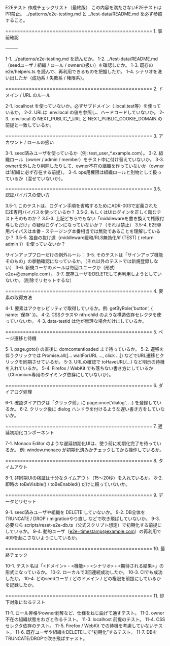 E2Eテスト 作成チェックリスト（最終版）
この内容を満たさないE2EテストはPR禁止。
../patterns/e2e-testing.md と ../test-data/README.md を必ず参照すること。

==================================================
	1.	事前確認

⸻

1-1. ../patterns/e2e-testing.md を読んだか。
1-2. ../test-data/README.md（seedユーザ / 組織 / ロール / ownerの扱い）を確認したか。
1-3. 既存の e2e/helpers.ts を読んで、再利用できるものを把握したか。
1-4. シナリオを洗い出したか（成功系 / 失敗系 / 権限系）。

==================================================
2. ドメイン / URL のルール

2-1. localhost を使っていないか。必ずサブドメイン（.local.test等）を使っているか。
2-2. URLは .env.local の値を参照し、ハードコードしていないか。
2-3. .env.local の NEXT_PUBLIC_*_URL と NEXT_PUBLIC_COOKIE_DOMAIN の前提と一致しているか。

==================================================
3. アカウント / ロールの扱い

3-1. seed済みユーザを使っているか（例: test_user_*.example.com）。
3-2. 組織ロール（owner / admin / member）をテスト中に付け替えていないか。
3-3. ownerを外したり削除したりして、owner不在の組織を作っていないか（ownerは1組織に必ず存在する前提）。
3-4. ops用権限は組織ロールと別物として扱っているか（混ぜていないか）。

==================================================
	3.5.	認証バイパスの使い方

3.5-1. このテストは、ログイン手順を省略するためにADR-003で定義されたE2E専用バイパスを使っているか？
3.5-2. もしくはUIログインを正しく踏むテストそのものか？
3.5-3. 上記どちらでもない「middlewareを書き換えて権限付与しただけ」の疑似ログインになっていないか？（それは禁止）
3.5-4. E2E専用バイパスは本番・ステージング本番相当では無効であることを理解しているか？
3.5-5. 独自の抜け道（middleware緩和/RLS無効化/if (TEST) { return admin }）を使っていないか？

サインアップフローだけの例外ルール：
3-5. そのテストは「サインアップ機能そのもの」の挙動確認になっているか。（それ以外のテストでは新規登録しない）
3-6. 新規ユーザのメールは毎回ユニークか（形式: e2e+<yyyyMMddHHmmss>@example.com）。
3-7. 既存ユーザをDELETEして再利用しようとしていないか。（削除でリセットするな）

==================================================
4. 要素の取得方法

4-1. 要素はアクセシビリティで取得しているか。例: getByRole('button', { name: '保存' })。
4-2. CSSクラスや nth-child のような構造依存セレクタを使っていないか。
4-3. data-testid は他が無理な場合だけにしているか。

==================================================
5. ページ遷移と待機

5-1. page.goto() の直後に domcontentloaded まで待っているか。
5-2. 遷移を伴うクリックでは Promise.all([... waitForURL ..., click ...]) などでURL遷移とクリックを同期させているか。
5-3. URLの確認で toHaveURL(...) など明示の待機を入れているか。
5-4. Firefox / WebKit でも落ちない書き方にしているか（Chromium専用のタイミング依存にしていないか）。

==================================================
6. ダイアログ処理

6-1. 確認ダイアログは「クリック前」に page.once('dialog', ...) を登録しているか。
6-2. クリック後に dialog ハンドラを付けるような遅い書き方をしていないか。

==================================================
7. 遅延初期化コンポーネント

7-1. Monaco Editor のような遅延初期化UIは、使う前に初期化完了を待っているか。
例: window.monaco が初期化済みかチェックしてから操作しているか。

==================================================
8. タイムアウト

8-1. 非同期UIの検証は十分なタイムアウト（15〜20秒）を入れているか。
8-2. 即時の toBeVisible() / toBeEnabled() だけに頼っていないか。

==================================================
9. データとリセット

9-1. seed済みユーザや組織を DELETE していないか。
9-2. DB全体を TRUNCATE / DROP / migrationやり直し などで吹き飛ばしていないか。
9-3. 必要なら scripts/reset-e2e-db.ts（公式スクリプト想定）で初期化する前提にしているか。
9-4. 動的ユーザ（e2e+timestamp@example.com）の再利用で409を起こさないようにしているか。

==================================================
10. 最終チェック

10-1. テスト名は「<ドメイン> - <機能> › <シナリオ> › <期待される結果>」の形式になっているか。
10-2. ローカルで3回連続成功したか。
10-3. CIでも成功したか。
10-4. どのseedユーザ / どのドメイン / どの権限を前提にしているかを記録したか。

==================================================
11. 却下対象になるテスト

11-1. ロール昇格やowner剥奪など、仕様をねじ曲げて通すテスト。
11-2. owner不在の組織状態をわざと作るテスト。
11-3. localhost 前提のテスト。
11-4. CSSセレクタ依存のテスト。
11-5. Firefox / WebKit での待機を考慮していないテスト。
11-6. 既存ユーザや組織をDELETEして”初期化”するテスト。
11-7. DBをTRUNCATE/DROPで吹き飛ばすテスト。